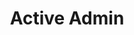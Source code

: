 ---
git: https://github.com/activeadmin/activeadmin
logohandle: activeadmininfo
sort: activeadmin
title: Active Admin
website: https://activeadmin.info/
---